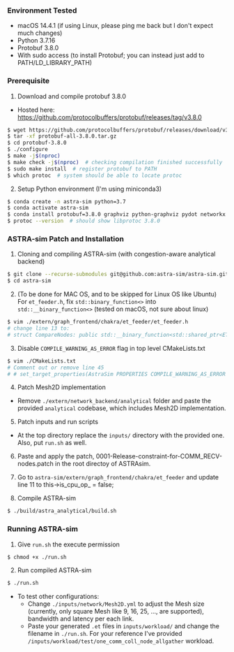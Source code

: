 ### Environment Tested
- macOS 14.4.1 (if using Linux, please ping me back but I don't expect much changes)
- Python 3.7.16
- Protobuf 3.8.0
- With sudo access (to install Protobuf; you can instead just add to PATH/LD_LIBRARY_PATH)

### Prerequisite
1. Download and compile protobuf 3.8.0
- Hosted here: https://github.com/protocolbuffers/protobuf/releases/tag/v3.8.0
```sh
$ wget https://github.com/protocolbuffers/protobuf/releases/download/v3.8.0/protobuf-all-3.8.0.tar.gz
$ tar -xf protobuf-all-3.8.0.tar.gz
$ cd protobuf-3.8.0
$ ./configure
$ make -j$(nproc)
$ make check -j$(nproc)  # checking compilation finished successfully
$ sudo make install  # register protobuf to PATH
$ which protoc  # system should be able to locate protoc
```

2. Setup Python environment (I'm using miniconda3)
```sh
$ conda create -n astra-sim python=3.7
$ conda activate astra-sim
$ conda install protobuf=3.8.0 graphviz python-graphviz pydot networkx
$ protoc --version  # should show libprotoc 3.8.0
```

### ASTRA-sim Patch and Installation
1. Cloning and compiling ASTRA-sim (with congestion-aware analytical backend)
```sh
$ git clone --recurse-submodules git@github.com:astra-sim/astra-sim.git  # or use https protocol
$ cd astra-sim
```

2. (To be done for MAC OS, and to be skipped for Linux OS like Ubuntu)
For `et_feeder.h`, fix `std::binary_function<>` into `std::__binary_function<>` (tested on macOS, not sure about linux)
```sh
$ vim ./extern/graph_frontend/chakra/et_feeder/et_feeder.h
# change line 13 to:
# struct CompareNodes: public std::__binary_function<std::shared_ptr<ETFeederNode>, std::shared_ptr<ETFeederNode>, bool>
```

3. Disable `COMPILE_WARNING_AS_ERROR` flag in top level CMakeLists.txt
```sh
$ vim ./CMakeLists.txt
# Comment out or remove line 45
# # set_target_properties(AstraSim PROPERTIES COMPILE_WARNING_AS_ERROR ON)
```

4. Patch Mesh2D implementation
- Remove `./extern/network_backend/analytical` folder and paste the provided `analytical` codebase, which includes Mesh2D implementation.

5. Patch inputs and run scripts
- At the top directory replace the `inputs/` directory with the provided one. Also, put `run.sh` as well.


6. Paste and apply the patch, 0001-Release-constraint-for-COMM_RECV-nodes.patch in the root directoy of ASTRAsim.

7. Go to `astra-sim/extern/graph_frontend/chakra/et_feeder` and update line 11 to this->is_cpu_op_ = false;

8. Compile ASTRA-sim
```sh
$ ./build/astra_analytical/build.sh
```

### Running ASTRA-sim
1. Give `run.sh` the execute permission
```sh
$ chmod +x ./run.sh
```

2. Run compiled ASTRA-sim
```sh
$ ./run.sh
```

- To test other configurations:
    - Change `./inputs/network/Mesh2D.yml` to adjust the Mesh size (currently, only square Mesh like 9, 16, 25, ..., are supported), bandwidth and latency per each link.
    - Paste your generated `.et` files in `inputs/workload/` and change the filename in `./run.sh`. For your reference I've provided `/inputs/workload/test/one_comm_coll_node_allgather` workload.
